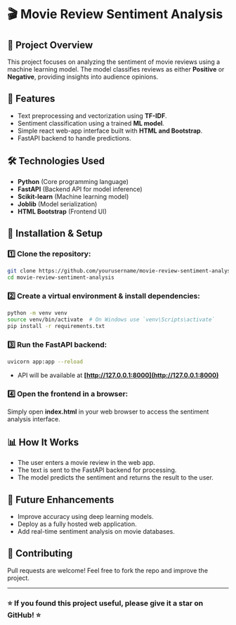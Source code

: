 # 🎬 Movie Review Sentiment Analysis

## 📌 Project Overview

This project focuses on analyzing the sentiment of movie reviews using a machine learning model. The model classifies reviews as either **Positive** or **Negative**, providing insights into audience opinions.

## 🚀 Features

- Text preprocessing and vectorization using **TF-IDF**.
- Sentiment classification using a trained **ML model**.
- Simple react web-app interface built with **HTML and Bootstrap**.
- FastAPI backend to handle predictions.

## 🛠️ Technologies Used

- **Python** (Core programming language)
- **FastAPI** (Backend API for model inference)
- **Scikit-learn** (Machine learning model)
- **Joblib** (Model serialization)
- **HTML Bootstrap** (Frontend UI)

## 🔧 Installation & Setup

### 1️⃣ Clone the repository:

```bash
git clone https://github.com/yourusername/movie-review-sentiment-analysis.git
cd movie-review-sentiment-analysis
```

### 2️⃣ Create a virtual environment & install dependencies:

```bash
python -m venv venv
source venv/bin/activate  # On Windows use `venv\Scripts\activate`
pip install -r requirements.txt
```

### 3️⃣ Run the FastAPI backend:

```bash
uvicorn app:app --reload
```

- API will be available at **[http://127.0.0.1:8000](http://127.0.0.1:8000)**

### 4️⃣ Open the frontend in a browser:

Simply open **index.html** in your web browser to access the sentiment analysis interface.

## 📊 How It Works

- The user enters a movie review in the web app.
- The text is sent to the FastAPI backend for processing.
- The model predicts the sentiment and returns the result to the user.

## 📌 Future Enhancements

- Improve accuracy using deep learning models.
- Deploy as a fully hosted web application.
- Add real-time sentiment analysis on movie databases.

## 🤝 Contributing

Pull requests are welcome! Feel free to fork the repo and improve the project.

---

### ⭐ If you found this project useful, please give it a star on GitHub! ⭐

